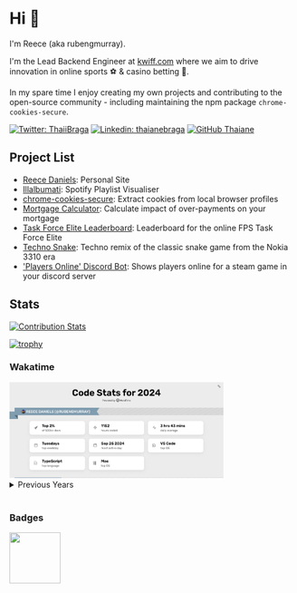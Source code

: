 # Hi :wave:

I'm Reece (aka rubengmurray).

I'm the Lead Backend Engineer at <a href="https://kwiff.com" target="_blank">kwiff.com</a> where we aim to drive innovation in online sports ⚽ & casino betting 🎰.

In my spare time I enjoy creating my own projects and contributing to the open-source community - including maintaining the npm package `chrome-cookies-secure`.

[![Twitter: ThaiiBraga](https://img.shields.io/twitter/follow/rubengmurray?style=social)](https://twitter.com/rubengmurray)
[![Linkedin: thaianebraga](https://img.shields.io/badge/-rubengmurray-blue?style=flat-square&logo=Linkedin&logoColor=white&link=https://www.linkedin.com/in/reece-daniels-007a286b/)](https://www.linkedin.com/in/reece-daniels-007a286b/)
[![GitHub Thaiane](https://img.shields.io/github/followers/rubengmurray?label=follow&style=social)](https://github.com/rubengmurray)

## Project List
<ul>
  <li><a href="https://reece-daniels.vercel.app" target="_blank">Reece Daniels</a>: Personal Site</li>
  <li><a href="https://illalbumati-vercel.vercel.app" target="_blank">Illalbumati</a>: Spotify Playlist Visualiser</li>
  <li><a href="https://github.com/bertrandom/chrome-cookies-secure" target="_blank">chrome-cookies-secure</a>: Extract cookies from local browser profiles</li>
  <li><a href="https://rubengmurray.github.io/mortgage-calculator" target="_blank">Mortgage Calculator</a>: Calculate impact of over-payments on your mortgage</li>
  <li><a href="https://leaderboard.tfehq.net" target="_blank">Task Force Elite Leaderboard</a>: Leaderboard for the online FPS Task Force Elite</li>
  <li><a href="https://technosnake.s3.eu-west-2.amazonaws.com/index.html" target="_blank">Techno Snake</a>: Techno remix of the classic snake game from the Nokia 3310 era</li>
  <li><a href="https://github.com/RedSpearStudios/discord-bot" target="_blank">'Players Online' Discord Bot</a>: Shows players online for a steam game in your discord server</li>
</ul>


## Stats

<!-- ![Metrics](./metrics.classic.svg) -->

[![Contribution Stats](https://github-contribution-stats.vercel.app/api/?username=rubengmurray)](https://github.com/LordDashMe/github-contribution-stats/)

<!-- **rubengmurray/rubengmurray** is a ✨ _special_ ✨ repository because its `README.md` (this file) appears on your GitHub profile. -->

[![trophy](https://github-profile-trophy.vercel.app/?username=rubengmurray&row=2&column=3)](https://github.com/ryo-ma/github-profile-trophy)

### Wakatime 

<!-- 2024 not working the same way as previous years -->
<img src="./waka-2024.png" width="75%"/>

<details>
  <summary>Previous Years</summary>

  <img src="https://wakatime.com/wrapped/2023/b362afd3-1e27-4d75-93cd-1940ce9cf025/f51aae0122d14a7e9f58725d207ecc5085b7087d.png" width="75%"/>
  <img src="https://wakatime.com/wrapped/2022/b362afd3-1e27-4d75-93cd-1940ce9cf025/0f558220649480384789f7e3dd630e0ced79d731.png" width="75%"/>
</details>

<br />

### Badges

<a href="https://www.credly.com/badges/0627829e-a583-40fa-95da-273a1a61ca80/public_url">
<img src="https://images.credly.com/images/abf73960-edd2-4115-9ab9-e42e9fd967e9/JSLandia.png" width="90" height="90"/></a>
